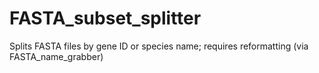 # FASTA_subset_splitter
Splits FASTA files by gene ID or species name; requires reformatting (via FASTA_name_grabber)
